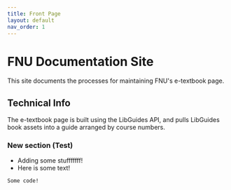 ```yaml
---
title: Front Page
layout: default
nav_order: 1
---
```


# FNU Documentation Site

This site documents the processes for maintaining FNU's e-textbook page. 

## Technical Info

The e-textbook page is built using the LibGuides API, and pulls LibGuides book assets into a guide arranged by course numbers.

### New section (Test)

- Adding some stufffffff!
- Here is some text!

```Some code!```
